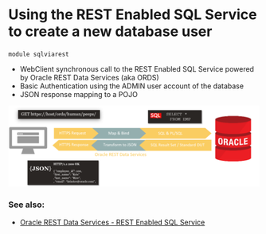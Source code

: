 # Using the REST Enabled SQL Service to create a new database user
`module sqlviarest`
- WebClient synchronous call to the REST Enabled SQL Service powered by Oracle REST Data Services (aka ORDS)
- Basic Authentication using the ADMIN user account of the database
- JSON response mapping to a POJO

![Oracle REST Data Services (aka ORDS)](./doc/img/ords.png)

### See also:

- [Oracle REST Data Services - REST Enabled SQL Service](https://docs.oracle.com/en/database/oracle/oracle-rest-data-services/21.4/aelig/rest-enabled-sql-service.html)
